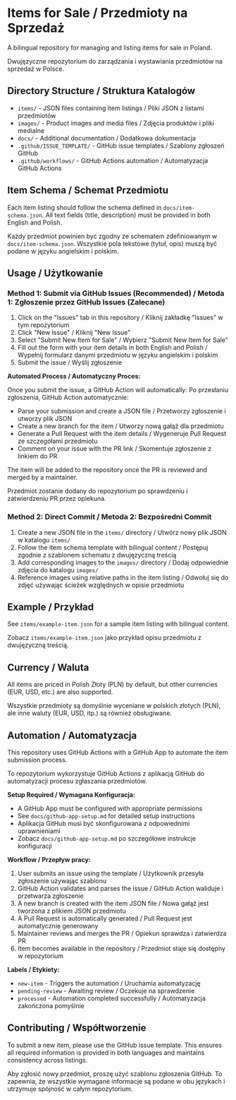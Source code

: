 # Items for Sale / Przedmioty na Sprzedaż

A bilingual repository for managing and listing items for sale in Poland.

Dwujęzyczne repozytorium do zarządzania i wystawiania przedmiotów na sprzedaż w Polsce.

## Directory Structure / Struktura Katalogów

- `items/` - JSON files containing item listings / Pliki JSON z listami przedmiotów
- `images/` - Product images and media files / Zdjęcia produktów i pliki medialne
- `docs/` - Additional documentation / Dodatkowa dokumentacja
- `.github/ISSUE_TEMPLATE/` - GitHub issue templates / Szablony zgłoszeń GitHub
- `.github/workflows/` - GitHub Actions automation / Automatyzacja GitHub Actions

## Item Schema / Schemat Przedmiotu

Each item listing should follow the schema defined in `docs/item-schema.json`. All text fields (title, description) must be provided in both English and Polish.

Każdy przedmiot powinien być zgodny ze schematem zdefiniowanym w `docs/item-schema.json`. Wszystkie pola tekstowe (tytuł, opis) muszą być podane w języku angielskim i polskim.

## Usage / Użytkowanie

### Method 1: Submit via GitHub Issues (Recommended) / Metoda 1: Zgłoszenie przez GitHub Issues (Zalecane)

1. Click on the "Issues" tab in this repository / Kliknij zakładkę "Issues" w tym repozytorium
2. Click "New Issue" / Kliknij "New Issue"
3. Select "Submit New Item for Sale" / Wybierz "Submit New Item for Sale"
4. Fill out the form with your item details in both English and Polish / Wypełnij formularz danymi przedmiotu w języku angielskim i polskim
5. Submit the issue / Wyślij zgłoszenie

**Automated Process / Automatyczny Proces:**

Once you submit the issue, a GitHub Action will automatically:
Po przesłaniu zgłoszenia, GitHub Action automatycznie:

- Parse your submission and create a JSON file / Przetworzy zgłoszenie i utworzy plik JSON
- Create a new branch for the item / Utworzy nową gałąź dla przedmiotu
- Generate a Pull Request with the item details / Wygeneruje Pull Request ze szczegółami przedmiotu
- Comment on your issue with the PR link / Skomentuje zgłoszenie z linkiem do PR

The item will be added to the repository once the PR is reviewed and merged by a maintainer.

Przedmiot zostanie dodany do repozytorium po sprawdzeniu i zatwierdzeniu PR przez opiekuna.

### Method 2: Direct Commit / Metoda 2: Bezpośredni Commit

1. Create a new JSON file in the `items/` directory / Utwórz nowy plik JSON w katalogu `items/`
2. Follow the item schema template with bilingual content / Postępuj zgodnie z szablonem schematu z dwujęzyczną treścią
3. Add corresponding images to the `images/` directory / Dodaj odpowiednie zdjęcia do katalogu `images/`
4. Reference images using relative paths in the item listing / Odwołuj się do zdjęć używając ścieżek względnych w opisie przedmiotu

## Example / Przykład

See `items/example-item.json` for a sample item listing with bilingual content.

Zobacz `items/example-item.json` jako przykład opisu przedmiotu z dwujęzyczną treścią.

## Currency / Waluta

All items are priced in Polish Złoty (PLN) by default, but other currencies (EUR, USD, etc.) are also supported.

Wszystkie przedmioty są domyślnie wyceniane w polskich złotych (PLN), ale inne waluty (EUR, USD, itp.) są również obsługiwane.

## Automation / Automatyzacja

This repository uses GitHub Actions with a GitHub App to automate the item submission process.

To repozytorium wykorzystuje GitHub Actions z aplikacją GitHub do automatyzacji procesu zgłaszania przedmiotów.

**Setup Required / Wymagana Konfiguracja:**
- A GitHub App must be configured with appropriate permissions
- See `docs/github-app-setup.md` for detailed setup instructions
- Aplikacja GitHub musi być skonfigurowana z odpowiednimi uprawnieniami
- Zobacz `docs/github-app-setup.md` po szczegółowe instrukcje konfiguracji

**Workflow / Przepływ pracy:**
1. User submits an issue using the template / Użytkownik przesyła zgłoszenie używając szablonu
2. GitHub Action validates and parses the issue / GitHub Action waliduje i przetwarza zgłoszenie
3. A new branch is created with the item JSON file / Nowa gałąź jest tworzona z plikiem JSON przedmiotu
4. A Pull Request is automatically generated / Pull Request jest automatycznie generowany
5. Maintainer reviews and merges the PR / Opiekun sprawdza i zatwierdza PR
6. Item becomes available in the repository / Przedmiot staje się dostępny w repozytorium

**Labels / Etykiety:**
- `new-item` - Triggers the automation / Uruchamia automatyzację
- `pending-review` - Awaiting review / Oczekuje na sprawdzenie
- `processed` - Automation completed successfully / Automatyzacja zakończona pomyślnie

## Contributing / Współtworzenie

To submit a new item, please use the GitHub issue template. This ensures all required information is provided in both languages and maintains consistency across listings.

Aby zgłosić nowy przedmiot, proszę użyć szablonu zgłoszenia GitHub. To zapewnia, że wszystkie wymagane informacje są podane w obu językach i utrzymuje spójność w całym repozytorium.
